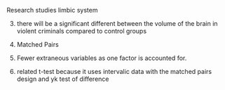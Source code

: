 Research studies limbic system

3. there will be a significant different between the volume of the brain in violent criminals compared to control groups

4. Matched Pairs

5. Fewer extraneous variables as one factor is accounted for.

6. related t-test because it uses intervalic data with the matched pairs design and yk test of difference
